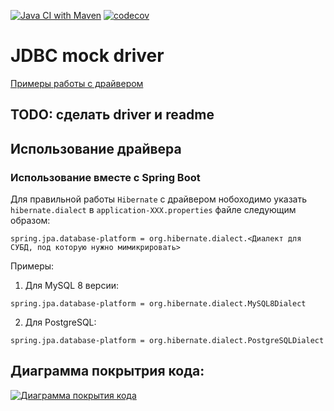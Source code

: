 [![Java CI with Maven](https://github.com/V31R/jdbc-mock-driver/actions/workflows/maven.yml/badge.svg)](https://github.com/V31R/jdbc-mock-driver/actions/workflows/maven.yml)
[![codecov](https://codecov.io/gh/V31R/jdbc-mock-driver/branch/master/graph/badge.svg?token=7FSW8N93SZ)](https://codecov.io/gh/V31R/jdbc-mock-driver)
# JDBC mock driver

[Примеры работы с драйвером](https://github.com/V31R/jdbc-mock-example)

## TODO: сделать driver и readme

## Использование драйвера

### Использование вместе с Spring Boot

Для правильной работы `Hibernate` с драйвером нобоходимо указать `hibernate.dialect` в `application-XXX.properties` файле следующим образом:
```
spring.jpa.database-platform = org.hibernate.dialect.<Диалект для СУБД, под которую нужно мимикрировать>
```
Примеры:
1.  Для MySQL 8 версии:
```
spring.jpa.database-platform = org.hibernate.dialect.MySQL8Dialect
```
2. Для PostgreSQL:
```
spring.jpa.database-platform = org.hibernate.dialect.PostgreSQLDialect
```

## Диаграмма покрытрия кода:

[![Диаграмма покрытия кода](https://codecov.io/gh/V31R/jdbc-mock-driver/branch/master/graphs/sunburst.svg?token=7FSW8N93SZ)](https://codecov.io/gh/V31R/jdbc-mock-driver)